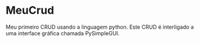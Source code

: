 # MeuCrud
 Meu primeiro CRUD usando a linguagem python. Este CRUD é interligado a uma interface gráfica chamada PySimpleGUI.
